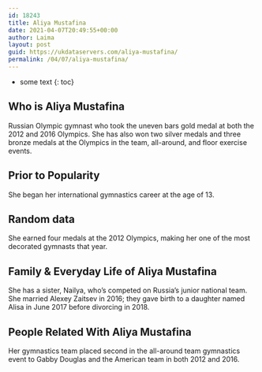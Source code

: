 ```yaml
---
id: 18243
title: Aliya Mustafina
date: 2021-04-07T20:49:55+00:00
author: Laima
layout: post
guid: https://ukdataservers.com/aliya-mustafina/
permalink: /04/07/aliya-mustafina/
---
```


* some text
{: toc}


## Who is Aliya Mustafina
                  
                  
                  
Russian Olympic gymnast who took the uneven bars gold medal at both the 2012 and 2016 Olympics. She has also won two silver medals and three bronze medals at the Olympics in the team, all-around, and floor exercise events.
                  
              
            
              
            
                
                
                
## Prior to Popularity
                  
                  
                  
She began her international gymnastics career at the age of 13.
                  
              
            
              
            
                
                
                
## Random data
                  
                  
                  
She earned four medals at the 2012 Olympics, making her one of the most decorated gymnasts that year.
                  
              
            
              
            
                
                
                
## Family & Everyday Life of Aliya Mustafina
                  
                  
                  
She has a sister, Nailya, who&#8217;s competed on Russia&#8217;s junior national team. She married Alexey Zaitsev in 2016; they gave birth to a daughter named Alisa in June 2017 before divorcing in 2018.
                  
              
            
              
            
                
                
                
## People Related With Aliya Mustafina
                  
                  
                  
Her gymnastics team placed second in the all-around team gymnastics event to Gabby Douglas and the American team in both 2012 and 2016.
                  
              
            
              
            
                
              
            
              
              
            
            
              
            
          
          
          